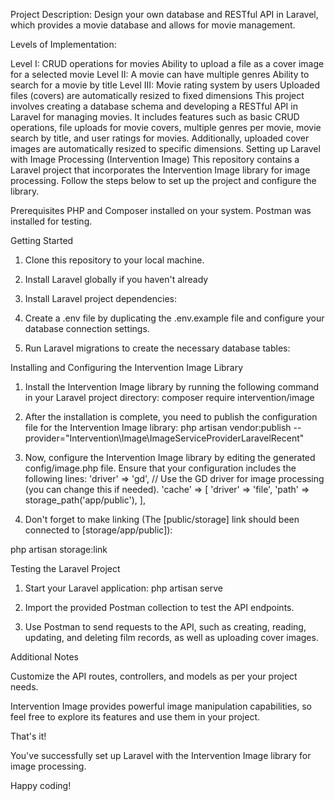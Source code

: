 Project Description:
Design your own database and RESTful API in Laravel, which provides a movie database and allows for movie management.

Levels of Implementation:

Level I:
CRUD operations for movies
Ability to upload a file as a cover image for a selected movie
Level II:
A movie can have multiple genres
Ability to search for a movie by title
Level III:
Movie rating system by users
Uploaded files (covers) are automatically resized to fixed dimensions
This project involves creating a database schema and developing a RESTful API in Laravel for managing movies. It includes features such as basic CRUD operations, file uploads for movie covers, multiple genres per movie, movie search by title, and user ratings for movies. Additionally, uploaded cover images are automatically resized to specific dimensions.
Setting up Laravel with Image Processing (Intervention Image)
This repository contains a Laravel project that incorporates the Intervention Image library for image processing. Follow the steps below to set up the project and configure the library.

Prerequisites
PHP and Composer installed on your system.
Postman was installed for testing.

Getting Started

1. Clone this repository to your local machine.

2. Install Laravel globally if you haven't already

3. Install Laravel project dependencies:

4. Create a .env file by duplicating the .env.example file and configure your database connection settings.

5. Run Laravel migrations to create the necessary database tables:

Installing and Configuring the Intervention Image Library

1. Install the Intervention Image library by running the following command in your Laravel project directory: composer require intervention/image

2. After the installation is complete, you need to publish the configuration file for the Intervention Image library: php artisan vendor:publish --provider="Intervention\Image\ImageServiceProviderLaravelRecent"

3. Now, configure the Intervention Image library by editing the generated config/image.php file. Ensure that your configuration includes the following lines:
   'driver' => 'gd', // Use the GD driver for image processing (you can change this if needed).
   'cache' => [
    'driver' => 'file',
    'path' => storage_path('app/public'),
],                                            

4. Don't forget to make linking (The [public/storage] link should been connected to [storage/app/public]): 

php artisan storage:link


Testing the Laravel Project

1. Start your Laravel application:
   php artisan serve

2. Import the provided Postman collection to test the API endpoints.

3. Use Postman to send requests to the API, such as creating, reading, updating, and deleting film records, as well as uploading cover images.

 Additional Notes

Customize the API routes, controllers, and models as per your project needs.

Intervention Image provides powerful image manipulation capabilities, so feel free to explore its features and use them in your project.

That's it! 

You've successfully set up Laravel with the Intervention Image library for image processing. 

Happy coding!











